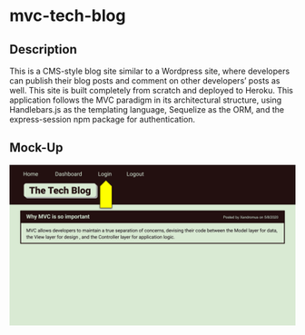 # mvc-tech-blog

## Description

This is a CMS-style blog site similar to a Wordpress site, where developers can publish their blog posts and comment on other developers’ posts as well. This site is built completely from scratch and deployed to Heroku. This application follows the MVC paradigm in its architectural structure, using Handlebars.js as the templating language, Sequelize as the ORM, and the express-session npm package for authentication.


## Mock-Up
![mockup](assets/14-mvc-homework-demo-01.gif)

